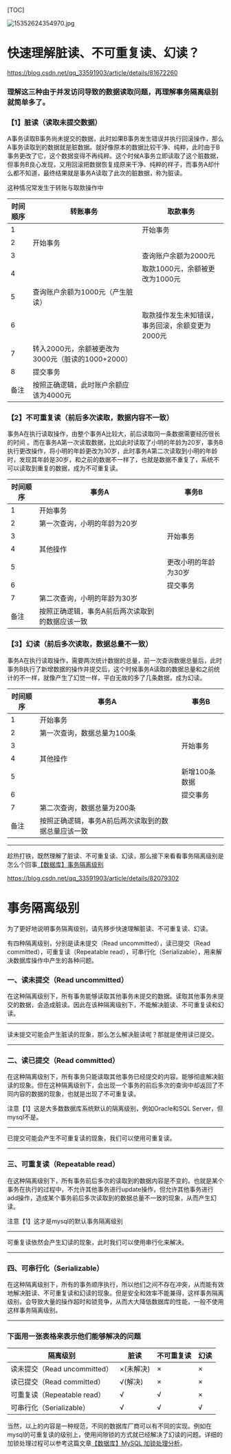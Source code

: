 [TOC]

![15352624354970.jpg](https://img.codesky.me/usr/uploads/2018/08/2262517482.jpg)

# 快速理解脏读、不可重复读、幻读？

 <https://blog.csdn.net/qq_33591903/article/details/81672260>

### 理解这三种由于并发访问导致的数据读取问题，再理解事务隔离级别就简单多了。

### 【1】脏读（读取未提交数据）

A事务读取B事务尚未提交的数据，此时如果B事务发生错误并执行回滚操作，那么A事务读取到的数据就是脏数据。就好像原本的数据比较干净、纯粹，此时由于B事务更改了它，这个数据变得不再纯粹。这个时候A事务立即读取了这个脏数据，但事务B良心发现，又用回滚把数据恢复成原来干净、纯粹的样子，而事务A却什么都不知道，最终结果就是事务A读取了此次的脏数据，称为脏读。

这种情况常发生于转账与取款操作中

| 时间顺序 | 转账事务                                          | 取款事务                                         |
| -------- | ------------------------------------------------- | ------------------------------------------------ |
| 1        |                                                   | 开始事务                                         |
| 2        | 开始事务                                          |                                                  |
| 3        |                                                   | 查询账户余额为2000元                             |
| 4        |                                                   | 取款1000元，余额被更改为1000元                   |
| 5        | 查询账户余额为1000元（产生脏读）                  |                                                  |
| 6        |                                                   | 取款操作发生未知错误，事务回滚，余额变更为2000元 |
| 7        | 转入2000元，余额被更改为3000元（脏读的1000+2000） |                                                  |
| 8        | 提交事务                                          |                                                  |
| 备注     | 按照正确逻辑，此时账户余额应该为4000元            |                                                  |

### 【2】不可重复读（前后多次读取，数据内容不一致）

事务A在执行读取操作，由整个事务A比较大，前后读取同一条数据需要经历很长的时间 。而在事务A第一次读取数据，比如此时读取了小明的年龄为20岁，事务B执行更改操作，将小明的年龄更改为30岁，此时事务A第二次读取到小明的年龄时，发现其年龄是30岁，和之前的数据不一样了，也就是数据不重复了，系统不可以读取到重复的数据，成为不可重复读。

| 时间顺序 | 事务A                                           | 事务B                |
| -------- | ----------------------------------------------- | -------------------- |
| 1        | 开始事务                                        |                      |
| 2        | 第一次查询，小明的年龄为20岁                    |                      |
| 3        |                                                 | 开始事务             |
| 4        | 其他操作                                        |                      |
| 5        |                                                 | 更改小明的年龄为30岁 |
| 6        |                                                 | 提交事务             |
| 7        | 第二次查询，小明的年龄为30岁                    |                      |
| 备注     | 按照正确逻辑，事务A前后两次读取到的数据应该一致 |                      |

### 【3】幻读（前后多次读取，数据总量不一致）

事务A在执行读取操作，需要两次统计数据的总量，前一次查询数据总量后，此时事务B执行了新增数据的操作并提交后，这个时候事务A读取的数据总量和之前统计的不一样，就像产生了幻觉一样，平白无故的多了几条数据，成为幻读。

| 时间顺序 | 事务A                                               | 事务B         |
| -------- | --------------------------------------------------- | ------------- |
| 1        | 开始事务                                            |               |
| 2        | 第一次查询，数据总量为100条                         |               |
| 3        |                                                     | 开始事务      |
| 4        | 其他操作                                            |               |
| 5        |                                                     | 新增100条数据 |
| 6        |                                                     | 提交事务      |
| 7        | 第二次查询，数据总量为200条                         |               |
| 备注     | 按照正确逻辑，事务A前后两次读取到的数据总量应该一致 |               |

------

趁热打铁，既然理解了脏读、不可重复读、幻读，那么接下来看看事务隔离级别是怎么个回事[【数据库】事务隔离级别](https://blog.csdn.net/qq_33591903/article/details/82079302?ops_request_misc=%7B%22request%5Fid%22%3A%22158632818519726869014448%22%2C%22scm%22%3A%2220140713.130056874..%22%7D&request_id=158632818519726869014448&biz_id=0&utm_source=distribute.pc_search_result.none-task-blog-blog_SOOPENSEARCH-1)

<https://blog.csdn.net/qq_33591903/article/details/82079302>


# 事务隔离级别

为了更好地说明事务隔离级别，请先移步快速理解脏读、不可重复读、幻读。

有四种隔离级别，分别是读未提交（Read uncommitted），读已提交（Read committed），可重复读（Repeatable read），可串行化（Serializable），用来解决数据库操作中产生的各种问题。

### 一、读未提交（Read uncommitted）

在这种隔离级别下，所有事务能够读取其他事务未提交的数据。读取其他事务未提交的数据，会造成脏读。因此在该种隔离级别下，不能解决脏读、不可重复读和幻读。

------

读未提交可能会产生脏读的现象，那么怎么解决脏读呢？那就是使用读已提交。

------

### 二、读已提交（Read committed）

在这种隔离级别下，所有事务只能读取其他事务已经提交的内容。能够彻底解决脏读的现象。但在这种隔离级别下，会出现一个事务的前后多次的查询中却返回了不同内容的数据的现象，也就是出现了不可重复读。

注意【1】这是大多数数据库系统默认的隔离级别，例如Oracle和SQL Server，但mysql不是。

------

已提交可能会产生不可重复读的现象，我们可以使用可重复读。

------

### 三、可重复读（Repeatable read）

在这种隔离级别下，所有事务前后多次的读取到的数据内容是不变的。也就是某个事务在执行的过程中，不允许其他事务进行update操作，但允许其他事务进行add操作，造成某个事务前后多次读取到的数据总量不一致的现象，从而产生幻读。

注意【1】这才是mysql的默认事务隔离级别

------

可重复读依然会产生幻读的现象，此时我们可以使用串行化来解决。

------

### 四、可串行化（Serializable）

在这种隔离级别下，所有的事务顺序执行，所以他们之间不存在冲突，从而能有效地解决脏读、不可重复读和幻读的现象。但是安全和效率不能兼得，这样事务隔离级别，会导致大量的操作超时和锁竞争，从而大大降低数据库的性能，一般不使用这样事务隔离级别。

------

### 下面用一张表格来表示他们能够解决的问题

| **隔离级别**                 | **脏读**  | **不可重复读** | **幻读** |
| ---------------------------- | --------- | -------------- | -------- |
| 读未提交（Read uncommitted） | ×(未解决) | ×              | ×        |
| 读已提交（Read committed）   | √(解决)   | ×              | ×        |
| 可重复读（Repeatable read）  | √         | √              | ×        |
| 可串行化（Serializable）     | √         | √              | √        |

当然，以上的内容是一种规范，不同的数据库厂商可以有不同的实现。例如在mysql的可重复读的级别上，使用间隙锁的方式就已经解决了幻读的问题。详细的加锁处理过程可以参考这篇文章[【数据库】MySQL 加锁处理分析](https://blog.csdn.net/qq_33591903/article/details/105365777)。
